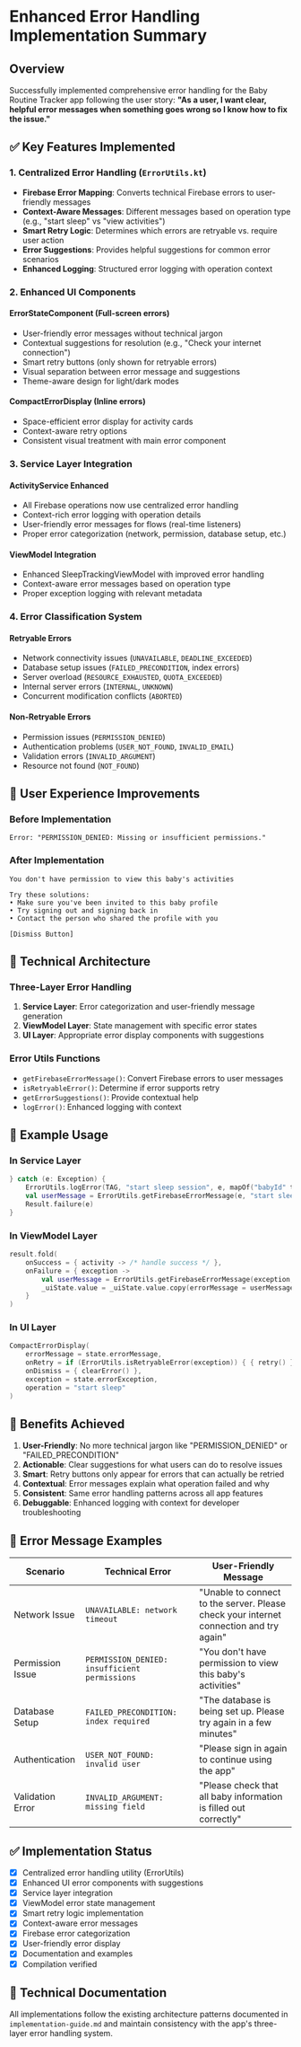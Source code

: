 # Enhanced Error Handling Implementation Summary

## Overview
Successfully implemented comprehensive error handling for the Baby Routine Tracker app following the user story: **"As a user, I want clear, helpful error messages when something goes wrong so I know how to fix the issue."**

## ✅ Key Features Implemented

### 1. Centralized Error Handling (`ErrorUtils.kt`)
- **Firebase Error Mapping**: Converts technical Firebase errors to user-friendly messages
- **Context-Aware Messages**: Different messages based on operation type (e.g., "start sleep" vs "view activities")
- **Smart Retry Logic**: Determines which errors are retryable vs. require user action
- **Error Suggestions**: Provides helpful suggestions for common error scenarios
- **Enhanced Logging**: Structured error logging with operation context

### 2. Enhanced UI Components

#### ErrorStateComponent (Full-screen errors)
- User-friendly error messages without technical jargon
- Contextual suggestions for resolution (e.g., "Check your internet connection")
- Smart retry buttons (only shown for retryable errors)
- Visual separation between error message and suggestions
- Theme-aware design for light/dark modes

#### CompactErrorDisplay (Inline errors)
- Space-efficient error display for activity cards
- Context-aware retry options
- Consistent visual treatment with main error component

### 3. Service Layer Integration

#### ActivityService Enhanced
- All Firebase operations now use centralized error handling
- Context-rich error logging with operation details
- User-friendly error messages for flows (real-time listeners)
- Proper error categorization (network, permission, database setup, etc.)

#### ViewModel Integration
- Enhanced SleepTrackingViewModel with improved error handling
- Context-aware error messages based on operation type
- Proper exception logging with relevant metadata

### 4. Error Classification System

#### Retryable Errors
- Network connectivity issues (`UNAVAILABLE`, `DEADLINE_EXCEEDED`)
- Database setup issues (`FAILED_PRECONDITION`, index errors)
- Server overload (`RESOURCE_EXHAUSTED`, `QUOTA_EXCEEDED`)
- Internal server errors (`INTERNAL`, `UNKNOWN`)
- Concurrent modification conflicts (`ABORTED`)

#### Non-Retryable Errors
- Permission issues (`PERMISSION_DENIED`)
- Authentication problems (`USER_NOT_FOUND`, `INVALID_EMAIL`)
- Validation errors (`INVALID_ARGUMENT`)
- Resource not found (`NOT_FOUND`)

## 🎯 User Experience Improvements

### Before Implementation
```
Error: "PERMISSION_DENIED: Missing or insufficient permissions."
```

### After Implementation
```
You don't have permission to view this baby's activities

Try these solutions:
• Make sure you've been invited to this baby profile
• Try signing out and signing back in
• Contact the person who shared the profile with you

[Dismiss Button]
```

## 🔧 Technical Architecture

### Three-Layer Error Handling
1. **Service Layer**: Error categorization and user-friendly message generation
2. **ViewModel Layer**: State management with specific error states
3. **UI Layer**: Appropriate error display components with suggestions

### Error Utils Functions
- `getFirebaseErrorMessage()`: Convert Firebase errors to user messages
- `isRetryableError()`: Determine if error supports retry
- `getErrorSuggestions()`: Provide contextual help
- `logError()`: Enhanced logging with context

## 📝 Example Usage

### In Service Layer
```kotlin
} catch (e: Exception) {
    ErrorUtils.logError(TAG, "start sleep session", e, mapOf("babyId" to babyId))
    val userMessage = ErrorUtils.getFirebaseErrorMessage(e, "start sleep")
    Result.failure(e)
}
```

### In ViewModel Layer
```kotlin
result.fold(
    onSuccess = { activity -> /* handle success */ },
    onFailure = { exception ->
        val userMessage = ErrorUtils.getFirebaseErrorMessage(exception, "start sleep")
        _uiState.value = _uiState.value.copy(errorMessage = userMessage)
    }
)
```

### In UI Layer
```kotlin
CompactErrorDisplay(
    errorMessage = state.errorMessage,
    onRetry = if (ErrorUtils.isRetryableError(exception)) { { retry() } } else null,
    onDismiss = { clearError() },
    exception = state.errorException,
    operation = "start sleep"
)
```

## 🎉 Benefits Achieved

1. **User-Friendly**: No more technical jargon like "PERMISSION_DENIED" or "FAILED_PRECONDITION"
2. **Actionable**: Clear suggestions for what users can do to resolve issues
3. **Smart**: Retry buttons only appear for errors that can actually be retried
4. **Contextual**: Error messages explain what operation failed and why
5. **Consistent**: Same error handling patterns across all app features
6. **Debuggable**: Enhanced logging with context for developer troubleshooting

## 🚀 Error Message Examples

| Scenario | Technical Error | User-Friendly Message |
|----------|----------------|----------------------|
| Network Issue | `UNAVAILABLE: network timeout` | "Unable to connect to the server. Please check your internet connection and try again" |
| Permission Issue | `PERMISSION_DENIED: insufficient permissions` | "You don't have permission to view this baby's activities" |
| Database Setup | `FAILED_PRECONDITION: index required` | "The database is being set up. Please try again in a few minutes" |
| Authentication | `USER_NOT_FOUND: invalid user` | "Please sign in again to continue using the app" |
| Validation Error | `INVALID_ARGUMENT: missing field` | "Please check that all baby information is filled out correctly" |

## ✅ Implementation Status
- [x] Centralized error handling utility (ErrorUtils)
- [x] Enhanced UI error components with suggestions
- [x] Service layer integration
- [x] ViewModel error state management
- [x] Smart retry logic implementation
- [x] Context-aware error messages
- [x] Firebase error categorization
- [x] User-friendly error display
- [x] Documentation and examples
- [x] Compilation verified

## 📖 Technical Documentation
All implementations follow the existing architecture patterns documented in `implementation-guide.md` and maintain consistency with the app's three-layer error handling system.
